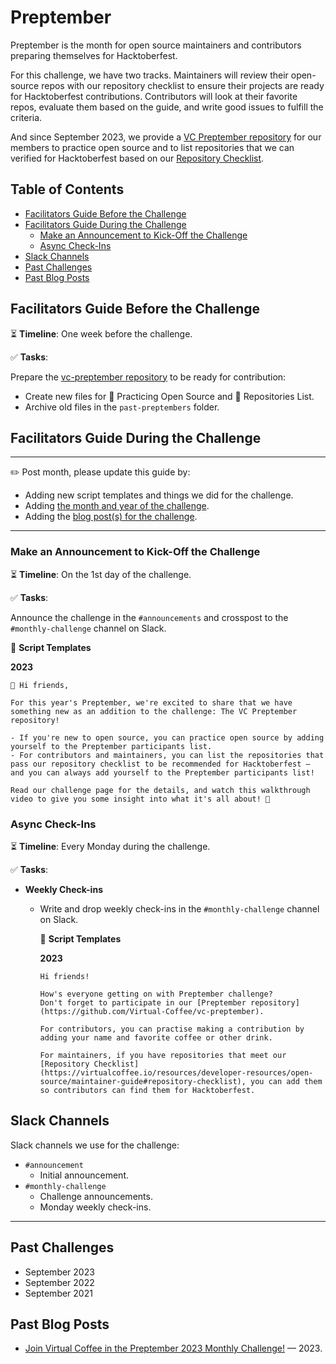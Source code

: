 # Preptember

Preptember is the month for open source maintainers and contributors preparing themselves for Hacktoberfest.

For this challenge, we have two tracks. Maintainers will review their open-source repos with our repository checklist to ensure their projects are ready for Hacktoberfest contributions. Contributors will look at their favorite repos, evaluate them based on the guide, and write good issues to fulfill the criteria.

And since September 2023, we provide a [VC Preptember repository](https://github.com/Virtual-Coffee/vc-preptember) for our members to practice open source and to list repositories that we can verified for Hacktoberfest based on our [Repository Checklist](https://virtualcoffee.io/resources/developer-resources/open-source/maintainer-guide#repository-checklist).

## Table of Contents

- [Facilitators Guide Before the Challenge](#facilitators-guide-before-the-challenge)
- [Facilitators Guide During the Challenge](#facilitators-guide-during-the-challenge)
  - [Make an Announcement to Kick-Off the Challenge](#make-an-announcement-to-kick-off-the-challenge)
  - [Async Check-Ins](#async-check-ins)
- [Slack Channels](#slack-channels)
- [Past Challenges](#past-challenges)
- [Past Blog Posts](#past-blog-posts)

## Facilitators Guide Before the Challenge

⏳ **Timeline**: One week before the challenge.

✅ **Tasks**:

Prepare the [vc-preptember repository](https://github.com/Virtual-Coffee/vc-preptember) to be ready for contribution:

- Create new files for 🌱 Practicing Open Source and 📃 Repositories List.
- Archive old files in the `past-preptembers` folder.

## Facilitators Guide During the Challenge

---

✏️ Post month, please update this guide by:

- Adding new script templates and things we did for the challenge.
- Adding [the month and year of the challenge](#past-challenges).
- Adding the [blog post(s) for the challenge](#past-blog-posts).

---

### Make an Announcement to Kick-Off the Challenge

⏳ **Timeline**: On the 1st day of the challenge.

✅ **Tasks**:

Announce the challenge in the `#announcements` and crosspost to the `#monthly-challenge` channel on Slack.

📃 **Script Templates**

**2023**

```text
📢 Hi friends,

For this year's Preptember, we're excited to share that we have something new as an addition to the challenge: The VC Preptember repository!

- If you're new to open source, you can practice open source by adding yourself to the Preptember participants list.
- For contributors and maintainers, you can list the repositories that pass our repository checklist to be recommended for Hacktoberfest — and you can always add yourself to the Preptember participants list!

Read our challenge page for the details, and watch this walkthrough video to give you some insight into what it's all about! 🙌
```

### Async Check-Ins

⏳ **Timeline**: Every Monday during the challenge.

✅ **Tasks**:

- **Weekly Check-ins**

  - Write and drop weekly check-ins in the `#monthly-challenge` channel on Slack.

    📃 **Script Templates**

    **2023**

    ```text
    Hi friends!

    How's everyone getting on with Preptember challenge?
    Don't forget to participate in our [Preptember repository](https://github.com/Virtual-Coffee/vc-preptember).

    For contributors, you can practise making a contribution by adding your name and favorite coffee or other drink.

    For maintainers, if you have repositories that meet our [Repository Checklist](https://virtualcoffee.io/resources/developer-resources/open-source/maintainer-guide#repository-checklist), you can add them so contributors can find them for Hacktoberfest.
    ```

## Slack Channels

Slack channels we use for the challenge:

- `#announcement`
  - Initial announcement.
- `#monthly-challenge`
  - Challenge announcements.
  - Monday weekly check-ins.

---

## Past Challenges

- September 2023
- September 2022
- September 2021

## Past Blog Posts

- [Join Virtual Coffee in the Preptember 2023 Monthly Challenge!](https://dev.to/virtualcoffee/join-virtual-coffee-in-the-preptember-2023-monthly-challenge-51d2) — 2023.
